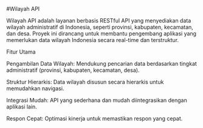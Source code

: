 #Wilayah API

Wilayah API adalah layanan berbasis RESTful API yang menyediakan data wilayah administratif di Indonesia, seperti provinsi, kabupaten, kecamatan, dan desa. Proyek ini dirancang untuk membantu pengembang aplikasi yang memerlukan data wilayah Indonesia secara real-time dan terstruktur.

Fitur Utama

Pengambilan Data Wilayah: Mendukung pencarian data berdasarkan tingkat administratif (provinsi, kabupaten, kecamatan, desa).

Struktur Hierarkis: Data wilayah disusun secara hierarkis untuk memudahkan navigasi.

Integrasi Mudah: API yang sederhana dan mudah diintegrasikan dengan aplikasi lain.

Respon Cepat: Optimasi kinerja untuk memastikan respon yang cepat.
